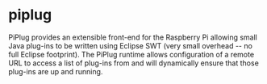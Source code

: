 piplug
======

PiPlug provides an extensible front-end for the Raspberry Pi allowing small Java plug-ins to be written using Eclipse SWT (very small overhead -- no full Eclipse footprint).  The PiPlug runtime allows configuration of a remote URL to access a list of plug-ins from and will dynamically ensure that those plug-ins are up and running.

